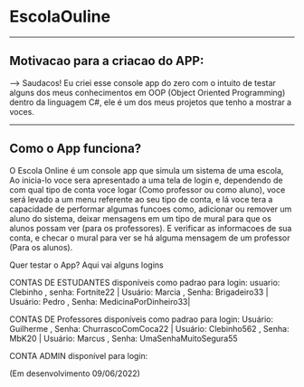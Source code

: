# EscolaOuline

--------------------------------
Motivacao para a criacao do APP:
--------------------------------

--> Saudacos! Eu criei esse console app do zero com o intuito de testar alguns dos meus conhecimentos em OOP (Object Oriented Programming)
    dentro da linguagem C#, ele é um dos meus projetos que tenho a mostrar a voces.
   
--------------------   
Como o App funciona?
--------------------
   
O Escola Online é um console app que simula um sistema de uma escola, Ao inicia-lo voce sera apresentado a uma tela de login e, dependendo
de com qual tipo de conta voce logar (Como professor ou como aluno), voce será levado a um menu referente ao seu tipo de conta, e lá voce
tera a capacidade de performar algumas funcoes como, adicionar ou remover um aluno do sistema, deixar mensagens em um tipo de mural para que os alunos possam ver
(para os professores). E verificar as informacoes de sua conta, e checar o mural para ver se há alguma mensagem de um professor (Para os alunos).   


Quer testar o App? Aqui vai alguns logins


CONTAS DE ESTUDANTES disponíveis como padrao para login: usuario: Clebinho , senha: Fortnite22 | Usuário: Marcia , Senha: Brigadeiro33 | Usuário: Pedro , Senha: MedicinaPorDinheiro33|


CONTAS DE Professores disponíveis como padrao para login: Usuário: Guilherme , Senha: ChurrascoComCoca22 | Usuário: Clebinho562 , Senha: MbK20 | Usuário: Marcus , Senha: UmaSenhaMuitoSegura55

CONTA ADMIN disponível para login:

(Em desenvolvimento 09/06/2022)



    

